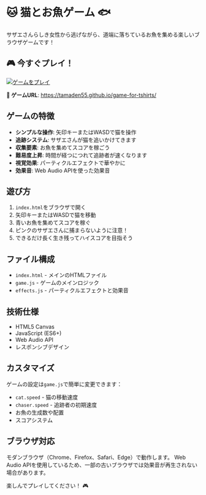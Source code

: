# 🐱 猫とお魚ゲーム 🐟

サザエさんらしき女性から逃げながら、道端に落ちているお魚を集める楽しいブラウザゲームです！

## 🎮 今すぐプレイ！

[![ゲームをプレイ](https://img.shields.io/badge/🎮_ゲームをプレイ-今すぐ開始-brightgreen?style=for-the-badge)](https://tamaden55.github.io/game-for-tshirts/)

**🔗 ゲームURL**: https://tamaden55.github.io/game-for-tshirts/

## ゲームの特徴

- **シンプルな操作**: 矢印キーまたはWASDで猫を操作
- **追跡システム**: サザエさんが猫を追いかけてきます
- **収集要素**: お魚を集めてスコアを稼ごう
- **難易度上昇**: 時間が経つにつれて追跡者が速くなります
- **視覚効果**: パーティクルエフェクトで華やかに
- **効果音**: Web Audio APIを使った効果音

## 遊び方

1. `index.html`をブラウザで開く
2. 矢印キーまたはWASDで猫を移動
3. 青いお魚を集めてスコアを稼ぐ
4. ピンクのサザエさんに捕まらないように注意！
5. できるだけ長く生き残ってハイスコアを目指そう

## ファイル構成

- `index.html` - メインのHTMLファイル
- `game.js` - ゲームのメインロジック
- `effects.js` - パーティクルエフェクトと効果音

## 技術仕様

- HTML5 Canvas
- JavaScript (ES6+)
- Web Audio API
- レスポンシブデザイン

## カスタマイズ

ゲームの設定は`game.js`で簡単に変更できます：

- `cat.speed` - 猫の移動速度
- `chaser.speed` - 追跡者の初期速度
- お魚の生成数や配置
- スコアシステム

## ブラウザ対応

モダンブラウザ（Chrome、Firefox、Safari、Edge）で動作します。
Web Audio APIを使用しているため、一部の古いブラウザでは効果音が再生されない場合があります。

楽しんでプレイしてください！ 🎮
